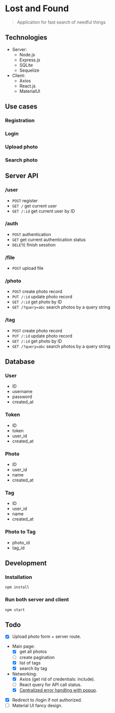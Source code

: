 # Lost and Found
> Application for fast search of needful things

## Technologies
* Server:
  * Node.js
  * Express.js
  * SQLite
  * Sequelize
* Client:
  * Axios 
  * React.js
  * MaterialUI

## Use cases
### Registration
### Login
### Upload photo
### Search photo

## Server API
### /user
* `POST` register
* `GET /` get current user
* `GET /:id` get current user by ID
### /auth
* `POST` authentication
* `GET` get current authentication status
* `DELETE` finish sesstion
### /file
* `POST` upload file
### /photo
* `POST` create photo record
* `PUT /:id` update photo record
* `GET /:id` get photo by ID
* `GET /?query=abc` search photos by a query string

### /tag
* `POST` create photo record
* `PUT /:id` update photo record
* `GET /:id` get photo by ID
* `GET /?query=abc` search photos by a query string

## Database

### User
* ID
* username
* password
* created_at

### Token
* ID
* token
* user_id
* created_at

### Photo
* ID
* user_id
* name
* created_at

### Tag
* ID
* user_id
* name
* created_at

### Photo to Tag
* photo_id
* tag_id

## Development
### Installation

```shell
npm install
```

### Run both server and client

```shell
npm start
```

## Todo
* [x] Upload photo form + server route.
* Main page: 
  * [x] get all photos
  * [ ] create pagination
  * [x] list of tags
  * [x] search by tag
* Networking:
  * [x] Axios (get rid of credentials: include).
  * [ ] React query for API call status.
  * [x] [Centralized error handling with popup](https://tkdodo.eu/blog/react-query-error-handling).
* [x] Redirect to /login if not authorized.
* [ ] Material UI fancy design.
